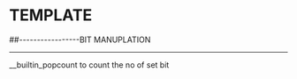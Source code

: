 # TEMPLATE
 ##-----------------BIT MANUPLATION
 
 ***************   
 __builtin_popcount   to count the no of  set bit
